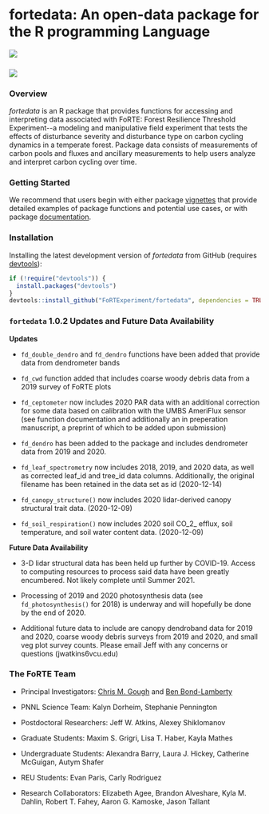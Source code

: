 # fortedata: An open-data package for the R programming Language

![](https://github.com/FoRTExperiment/fortedata/actions/workflows/test-coverage.yaml/badge.svg)
### 
![](https://user-images.githubusercontent.com/8354517/87047244-3da40200-c1c8-11ea-91fd-61104ad0f4f8.PNG)


### Overview

*fortedata* is an R package that provides functions for accessing and interpreting data associated with FoRTE: Forest Resilience Threshold Experiment--a modeling and manipulative field experiment that tests the effects of disturbance severity and disturbance type on carbon cycling dynamics in a temperate forest. Package data consists of measurements of carbon pools and fluxes and ancillary measurements to help users analyze and interpret carbon cycling over time.  


### Getting Started

We recommend that users begin with either package [vignettes](https://fortexperiment.github.io/fortedata/articles/index.html) that provide detailed examples of package functions and potential use cases, or with package [documentation](https://fortexperiment.github.io/fortedata/reference/index.html).  


### Installation

Installing the latest development version of *fortedata* from GitHub (requires [devtools](https://github.com/hadley/devtools)):

```r
if (!require("devtools")) {
  install.packages("devtools")
}
devtools::install_github("FoRTExperiment/fortedata", dependencies = TRUE, build_vignettes = FALSE)
```


### `fortedata` 1.0.2 Updates and Future Data Availability

**Updates**
*  `fd_double_dendro` and `fd_dendro` functions have been added that provide data from dendrometer bands

* `fd_cwd` function added that includes coarse woody debris data from a 2019 survey of FoRTE plots

* `fd_ceptometer` now includes 2020 PAR data with an additional correction for some data based on calibration with the UMBS AmeriFlux sensor (see function documentation and additionally an in preperation manuscript, a preprint of which to be added upon submission)

* `fd_dendro` has been added to the package and includes dendrometer data from 2019 and 2020.

* `fd_leaf_spectrometry` now includes 2018, 2019, and 2020 data, as well as corrected leaf_id and tree_id data columns. Additionally, the original filename has been retained in the data set as id (2020-12-14)

* `fd_canopy_structure()` now includes 2020 lidar-derived canopy structural trait data.  (2020-12-09)

* `fd_soil_respiration()` now includes 2020 soil CO_2_ efflux, soil temperature, and soil water content data.  (2020-12-09)

**Future Data Availability**

* 3-D lidar structural data has been held up further by COVID-19. Access to computing resources to process said data have been greatly encumbered. Not likely complete until Summer 2021.

* Processing of 2019 and 2020 photosynthesis data (see `fd_photosynthesis()` for 2018) is underway and will hopefully be done by the end of 2020. 

* Additional future data to include are canopy dendroband data for 2019 and 2020, coarse woody debris surveys from 2019 and 2020, and small veg plot survey counts. Please email Jeff with any concerns or questions (jwatkins6vcu.edu) 

### The FoRTE Team

* Principal Investigators:  [Chris M. Gough](http://www.people.vcu.edu/~cmgough/) and [Ben Bond-Lamberty](https://www.pnnl.gov/science/staff/staff_info.asp?staff_num=7203)

* PNNL Science Team: Kalyn Dorheim, Stephanie Pennington

* Postdoctoral Researchers: Jeff W. Atkins, Alexey Shiklomanov  

* Graduate Students:  Maxim S. Grigri, Lisa T. Haber, Kayla Mathes

* Undergraduate Students: Alexandra Barry, Laura J. Hickey, Catherine McGuigan, Autym Shafer

* REU Students: Evan Paris, Carly Rodriguez

* Research Collaborators: Elizabeth Agee, Brandon Alveshare, Kyla M. Dahlin, Robert T. Fahey, Aaron G. Kamoske, Jason Tallant


